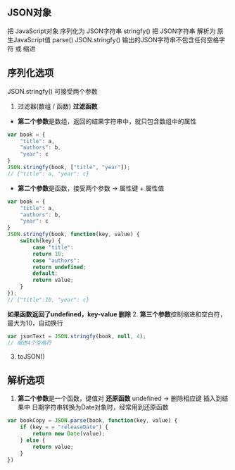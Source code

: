 ## JSON对象
把 JavaScript对象 序列化为 JSON字符串 stringfy() 
把 JSON字符串 解析为 原生JavaScript值 parse()
JSON.stringfy() 输出的JSON字符串不包含任何空格字符  或 缩进

## 序列化选项
JSON.stringfy() 可接受两个参数
1. 过滤器(数组 / 函数)  **过滤函数**
- **第二个参数**是数组，返回的结果字符串中，就只包含数组中的属性
```js
var book = {
    "title": a,
    "authors": b,
    "year": c
}
JSON.stringfy(book, ["title", "year"]);
// {"title": a, "year": c}
```
- **第二个参数**是函数，接受两个参数 -> 属性键 + 属性值
```js
var book = {
    "title": a,
    "authors": b,
    "year": c
}
JSON.stringfy(book, function(key, value) {
    switch(key) {
        case "title":
        return 10;
        case "authors":
        return undefined;
        default:
        return value;
    }
});
// {"title":10, "year": c} 
```
**如果函数返回了undefined，key-value 删除**
2. **第三个参数**控制缩进和空白符，最大为10，自动换行
```js
var jsonText = JSON.stringfy(book, null, 4);
// 缩进4个空格符
```
3. toJSON()

## 解析选项
1. **第二个参数**是一个函数，键值对 **还原函数**
undefined -> 删除相应键
插入到结果中
日期字符串转换为Date对象时，经常用到还原函数
```js
var bookCopy = JSON.parse(book, function(key, value) {
    if (key = = "releaseDate") {
        return new Date(value);
    } else {
        return value;
    }
})
```

